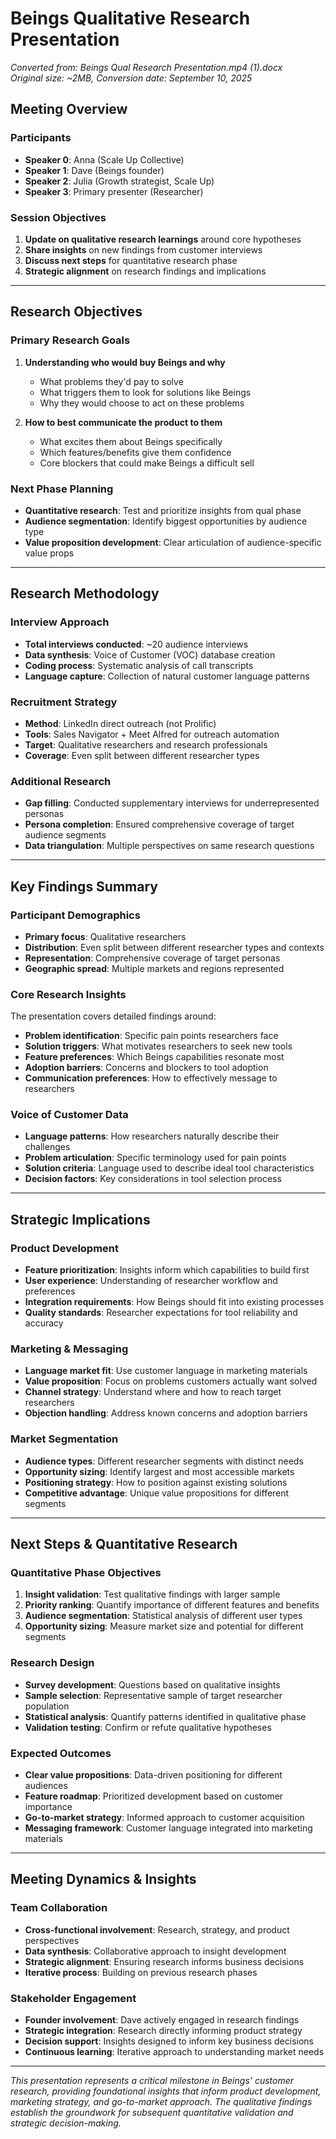 # Beings Qualitative Research Presentation

*Converted from: Beings Qual Research Presentation.mp4 (1).docx*  
*Original size: ~2MB, Conversion date: September 10, 2025*

## Meeting Overview

### Participants
- **Speaker 0**: Anna (Scale Up Collective)
- **Speaker 1**: Dave (Beings founder)
- **Speaker 2**: Julia (Growth strategist, Scale Up)
- **Speaker 3**: Primary presenter (Researcher)

### Session Objectives
1. **Update on qualitative research learnings** around core hypotheses
2. **Share insights** on new findings from customer interviews
3. **Discuss next steps** for quantitative research phase
4. **Strategic alignment** on research findings and implications

---

## Research Objectives

### Primary Research Goals
1. **Understanding who would buy Beings and why**
   - What problems they'd pay to solve
   - What triggers them to look for solutions like Beings
   - Why they would choose to act on these problems

2. **How to best communicate the product to them**
   - What excites them about Beings specifically
   - Which features/benefits give them confidence
   - Core blockers that could make Beings a difficult sell

### Next Phase Planning
- **Quantitative research**: Test and prioritize insights from qual phase
- **Audience segmentation**: Identify biggest opportunities by audience type
- **Value proposition development**: Clear articulation of audience-specific value props

---

## Research Methodology

### Interview Approach
- **Total interviews conducted**: ~20 audience interviews
- **Data synthesis**: Voice of Customer (VOC) database creation
- **Coding process**: Systematic analysis of call transcripts
- **Language capture**: Collection of natural customer language patterns

### Recruitment Strategy
- **Method**: LinkedIn direct outreach (not Prolific)
- **Tools**: Sales Navigator + Meet Alfred for outreach automation
- **Target**: Qualitative researchers and research professionals
- **Coverage**: Even split between different researcher types

### Additional Research
- **Gap filling**: Conducted supplementary interviews for underrepresented personas
- **Persona completion**: Ensured comprehensive coverage of target audience segments
- **Data triangulation**: Multiple perspectives on same research questions

---

## Key Findings Summary

### Participant Demographics
- **Primary focus**: Qualitative researchers
- **Distribution**: Even split between different researcher types and contexts
- **Representation**: Comprehensive coverage of target personas
- **Geographic spread**: Multiple markets and regions represented

### Core Research Insights
The presentation covers detailed findings around:
- **Problem identification**: Specific pain points researchers face
- **Solution triggers**: What motivates researchers to seek new tools
- **Feature preferences**: Which Beings capabilities resonate most
- **Adoption barriers**: Concerns and blockers to tool adoption
- **Communication preferences**: How to effectively message to researchers

### Voice of Customer Data
- **Language patterns**: How researchers naturally describe their challenges
- **Problem articulation**: Specific terminology used for pain points
- **Solution criteria**: Language used to describe ideal tool characteristics
- **Decision factors**: Key considerations in tool selection process

---

## Strategic Implications

### Product Development
- **Feature prioritization**: Insights inform which capabilities to build first
- **User experience**: Understanding of researcher workflow and preferences
- **Integration requirements**: How Beings should fit into existing processes
- **Quality standards**: Researcher expectations for tool reliability and accuracy

### Marketing & Messaging
- **Language market fit**: Use customer language in marketing materials
- **Value proposition**: Focus on problems customers actually want solved
- **Channel strategy**: Understand where and how to reach target researchers
- **Objection handling**: Address known concerns and adoption barriers

### Market Segmentation
- **Audience types**: Different researcher segments with distinct needs
- **Opportunity sizing**: Identify largest and most accessible markets
- **Positioning strategy**: How to position against existing solutions
- **Competitive advantage**: Unique value propositions for different segments

---

## Next Steps & Quantitative Research

### Quantitative Phase Objectives
1. **Insight validation**: Test qualitative findings with larger sample
2. **Priority ranking**: Quantify importance of different features and benefits
3. **Audience segmentation**: Statistical analysis of different user types
4. **Opportunity sizing**: Measure market size and potential for different segments

### Research Design
- **Survey development**: Questions based on qualitative insights
- **Sample selection**: Representative sample of target researcher population
- **Statistical analysis**: Quantify patterns identified in qualitative phase
- **Validation testing**: Confirm or refute qualitative hypotheses

### Expected Outcomes
- **Clear value propositions**: Data-driven positioning for different audiences
- **Feature roadmap**: Prioritized development based on customer importance
- **Go-to-market strategy**: Informed approach to customer acquisition
- **Messaging framework**: Customer language integrated into marketing materials

---

## Meeting Dynamics & Insights

### Team Collaboration
- **Cross-functional involvement**: Research, strategy, and product perspectives
- **Data synthesis**: Collaborative approach to insight development
- **Strategic alignment**: Ensuring research informs business decisions
- **Iterative process**: Building on previous research phases

### Stakeholder Engagement
- **Founder involvement**: Dave actively engaged in research findings
- **Strategic integration**: Research directly informing product strategy
- **Decision support**: Insights designed to inform key business decisions
- **Continuous learning**: Iterative approach to understanding market needs

---

*This presentation represents a critical milestone in Beings' customer research, providing foundational insights that inform product development, marketing strategy, and go-to-market approach. The qualitative findings establish the groundwork for subsequent quantitative validation and strategic decision-making.*

